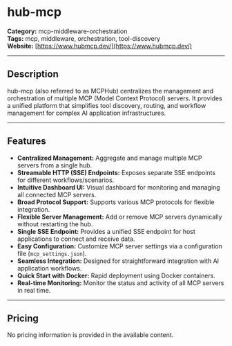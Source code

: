 # hub-mcp

**Category:** mcp-middleware-orchestration  
**Tags:** mcp, middleware, orchestration, tool-discovery  
**Website:** [https://www.hubmcp.dev/](https://www.hubmcp.dev/)

---

## Description
hub-mcp (also referred to as MCPHub) centralizes the management and orchestration of multiple MCP (Model Context Protocol) servers. It provides a unified platform that simplifies tool discovery, routing, and workflow management for complex AI application infrastructures.

---

## Features
- **Centralized Management:** Aggregate and manage multiple MCP servers from a single hub.
- **Streamable HTTP (SSE) Endpoints:** Exposes separate SSE endpoints for different workflows/scenarios.
- **Intuitive Dashboard UI:** Visual dashboard for monitoring and managing all connected MCP servers.
- **Broad Protocol Support:** Supports various MCP protocols for flexible integration.
- **Flexible Server Management:** Add or remove MCP servers dynamically without restarting the hub.
- **Single SSE Endpoint:** Provides a unified SSE endpoint for host applications to connect and receive data.
- **Easy Configuration:** Customize MCP server settings via a configuration file (`mcp_settings.json`).
- **Seamless Integration:** Designed for straightforward integration with AI application workflows.
- **Quick Start with Docker:** Rapid deployment using Docker containers.
- **Real-time Monitoring:** Monitor the status and activity of all MCP servers in real time.

---

## Pricing
No pricing information is provided in the available content.
